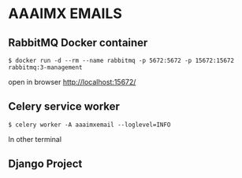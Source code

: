 # AAAIMX EMAILS

## RabbitMQ Docker container
    $ docker run -d --rm --name rabbitmq -p 5672:5672 -p 15672:15672 rabbitmq:3-management

open in browser [http://localhost:15672/](http://localhost:15672/)

## Celery service worker
    $ celery worker -A aaaimxemail --loglevel=INFO

In other terminal

## Django Project

```
```
